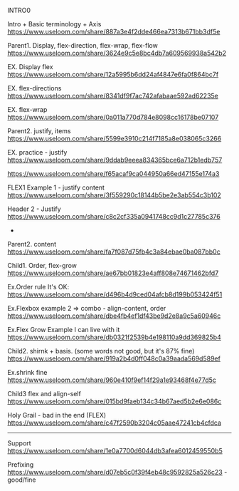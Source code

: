 

<!--
INTRO GIT
https://www.useloom.com/share/88136ef144724eb3bff2f9342bd9f4a1

INTRO CSS
https://www.useloom.com/share/74dc403df8694088bb112d3344b61ac3
---------------------------
=========================== -->





INTRO0

Intro + Basic terminology + Axis
https://www.useloom.com/share/887a3e4f2dde466ea7313b671bb3df5e

Parent1. Display, flex-direction, flex-wrap, flex-flow
https://www.useloom.com/share/3624e9c5e8bc4db7a609569938a542b2

EX. Display flex
https://www.useloom.com/share/12a5995b6dd24af4847e6fa0f864bc7f

EX. flex-directions
https://www.useloom.com/share/8341df9f7ac742afabaae592ad62235e

EX. flex-wrap
https://www.useloom.com/share/0a011a770d784e8098cc16178be07107


Parent2. justify, items
https://www.useloom.com/share/5599e3910c214f7185a8e038065c3266



EX. practice - justify
https://www.useloom.com/share/9ddab9eeea834365bce6a712b1edb757

https://www.useloom.com/share/f65acaf9ca044950a66ed47155e174a3

FLEX1 Example 1 - justify content
https://www.useloom.com/share/3f559290c18144b5be2e3ab554c3b102

Header 2 - Justify
https://www.useloom.com/share/c8c2cf335a0941748cc9d1c27785c376



-
Parent2. content
https://www.useloom.com/share/fa7f087d75fb4c3a84ebae0ba087bb0c


Child1. Order, flex-grow
https://www.useloom.com/share/ae67bb01823e4aff808e74671462bfd7

Ex.Order rule
It's OK: https://www.useloom.com/share/d496b4d9ced04afcb8d199b053424f51

Ex.Flexbox example 2 => combo - align-content, order
https://www.useloom.com/share/dbe4fb4ef1df43be9d2e8a9c5a60946c


Ex.Flex Grow Example
I can live with it
https://www.useloom.com/share/db0321f2539b4e198110a9dd369825b4


Child2. shirnk + basis. (some words not good, but it's 87% fine)
https://www.useloom.com/share/919a2b4d0ff048c0a39aada569d589ef



Ex.shrink
fine https://www.useloom.com/share/960e410f9ef14f29a1e93468f4e77d5c


Child3 flex and  align-self
https://www.useloom.com/share/015bd9faeb134c34b67aed5b2e6e086c


Holy Grail - bad in the end (FLEX)
https://www.useloom.com/share/c47f2590b3204c05aae47241cb4cfdca


---

Support
https://www.useloom.com/share/1e0a7700d6044db3afea6012459550b5


Prefixing
https://www.useloom.com/share/d07eb5c0f39f4eb48c9592825a526c23 - good/fine
